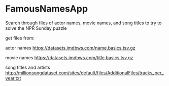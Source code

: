 #  FamousNamesApp

Search through files of actor names, movie names, and song titles to try to solve the NPR Sunday puzzle

get files from:

actor names
https://datasets.imdbws.com/name.basics.tsv.gz

movie names
https://datasets.imdbws.com/title.basics.tsv.gz

song titles and artists
http://millionsongdataset.com/sites/default/files/AdditionalFiles/tracks_per_year.txt

